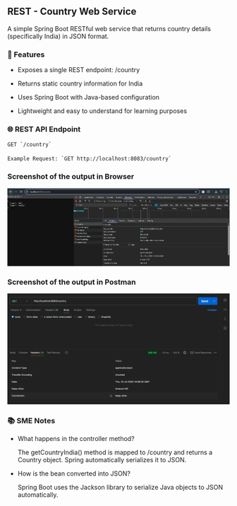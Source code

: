 ## REST - Country Web Service

A simple Spring Boot RESTful web service that returns country details (specifically India) in JSON format.

### 🧩 Features

- Exposes a single REST endpoint: /country

- Returns static country information for India

- Uses Spring Boot with Java-based configuration

- Lightweight and easy to understand for learning purposes

### 🌐 REST API Endpoint

    GET `/country`

    Example Request: `GET http://localhost:8083/country`

### Screenshot of the output in Browser

![alt text](<Screenshot 2025-07-10 193820.png>)

### Screenshot of the output in Postman

![alt text](<Screenshot 2025-07-10 193854.png>)

### 📚 SME Notes

- What happens in the controller method?

  The getCountryIndia() method is mapped to /country and returns a Country object. Spring automatically serializes it to JSON.

- How is the bean converted into JSON?

  Spring Boot uses the Jackson library to serialize Java objects to JSON automatically.
